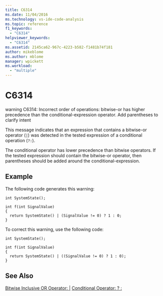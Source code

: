 ```yaml
---
title: C6314
ms.date: 11/04/2016
ms.technology: vs-ide-code-analysis
ms.topic: reference
f1_keywords:
  - "C6314"
helpviewer_keywords:
  - "C6314"
ms.assetid: 2145ca62-967c-4223-b582-f1481b74f181
author: mikeblome
ms.author: mblome
manager: wpickett
ms.workload:
  - "multiple"
---
```

# C6314
warning C6314: Incorrect order of operations: bitwise-or has higher precedence than the conditional-expression operator. Add parentheses to clarify intent

 This message indicates that an expression that contains a bitwise-or operator (`|`) was detected in the tested expression of a conditional operation (`?:`).

 The conditional operator has lower precedence than bitwise operators. If the tested expression should contain the bitwise-or operator, then parentheses should be added around the conditional-expression.

## Example
 The following code generates this warning:

```
int SystemState();

int f(int SignalValue)
{
  return SystemState() | (SignalValue != 0) ? 1 : 0;
}
```

 To correct this warning, use the following code:

```
int SystemState();

int f(int SignalValue)
{
  return SystemState() | ((SignalValue != 0) ? 1 : 0);
}
```

## See Also
 [Bitwise Inclusive OR Operator: &#124;](/cpp/cpp/bitwise-inclusive-or-operator-pipe)
 [Conditional Operator: ? :](/cpp/cpp/conditional-operator-q)